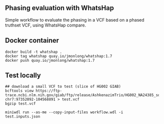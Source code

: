 ## Phasing evaluation with WhatsHap

Simple workflow to evaluate the phasing in a VCF based on a phased truthset VCF, using WhatsHap compare.

## Docker container

```
docker build -t whatshap .
docker tag whatshap quay.io/jmonlong/whatshap:1.7
docker push quay.io/jmonlong/whatshap:1.7
```

## Test locally

```
## download a small VCF to test (slice of HG002 GIAB)
bcftools view https://ftp-trace.ncbi.nlm.nih.gov/giab/ftp/release/AshkenazimTrio/HG002_NA24385_son/NISTv4.2.1/GRCh38/SupplementaryFiles/HG002_GRCh38_1_22_v4.2.1_benchmark_phased_MHCassembly_StrandSeqANDTrio.vcf.gz chr7:97352092-104568891 > test.vcf
bgzip test.vcf

miniwdl run --as-me --copy-input-files workflow.wdl -i test.inputs.json
```
